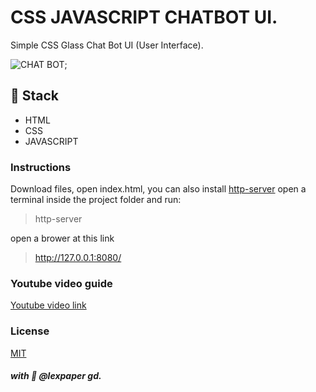# CSS JAVASCRIPT CHATBOT UI.

Simple CSS Glass Chat Bot UI (User Interface).

![CHAT BOT](/img/FRONT.png);

## 🥞 Stack
* HTML
* CSS
* JAVASCRIPT

### Instructions
Download files, open index.html, you can also
install [http-server](https://www.npmjs.com/package/http-server) 
open a terminal inside the project folder
and run:
> http-server

open a brower at this link

> http://127.0.0.1:8080/


### Youtube video guide
[Youtube video link]()

### License
[MIT](https://choosealicense.com/licenses/mit/)

##### with 💜 @lexpaper gd.